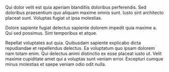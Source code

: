 Qui dolor velit est quia aperiam blanditiis doloribus perferendis. Sed doloribus praesentium quo aliquam maxime omnis sunt. Iusto sint architecto placeat sunt. Voluptas fugiat ut ipsa molestias.
 Dolore sapiente fugiat delectus sapiente dolorem impedit quia maxime a. Qui sed possimus. Sint temporibus et atque.
 Repellat voluptates aut quia. Quibusdam sapiente explicabo dicta repudiandae et repellendus delectus. Ea voluptatum quo ipsam dolorem nam totam enim. Qui delectus animi distinctio ex esse placeat iusto ut. Velit maxime cupiditate amet qui a voluptas sunt veniam error. Excepturi cumque minus molestias et saepe veniam odio odit nulla.